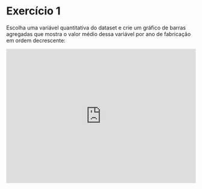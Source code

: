 <h1>Exercício 1</h1>
<p>Escolha uma variável quantitativa do dataset e crie um gráfico de barras agregadas que mostra o valor médio dessa variável por ano de fabricação em ordem decrescente:</p>
<iframe width="100%" height="358" frameborder="0"
  src="https://observablehq.com/embed/c7df8a9b7ec4ecc2@254?cells=barras1"></iframe>


